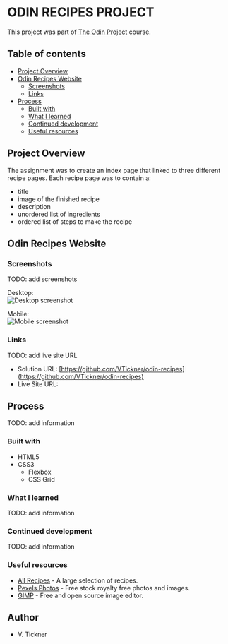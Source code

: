 # ODIN RECIPES PROJECT

This project was part of [The Odin Project](https://www.theodinproject.com) course.

## Table of contents

- [Project Overview](#project-overview)
- [Odin Recipes Website](#odin-recipes-website)
  - [Screenshots](#screenshots)
  - [Links](#links)
- [Process](#process)
  - [Built with](#built-with)
  - [What I learned](#what-i-learned)
  - [Continued development](#continued-development)
  - [Useful resources](#useful-resources)

## Project Overview

The assignment was to create an index page that linked to three different recipe pages. Each recipe page was to contain a:

- title
- image of the finished recipe
- description
- unordered list of ingredients
- ordered list of steps to make the recipe

## Odin Recipes Website

### Screenshots

TODO: add screenshots

Desktop:  
![Desktop screenshot]()

Mobile:  
![Mobile screenshot]()

### Links

TODO: add live site URL

- Solution URL: [https://github.com/VTickner/odin-recipes](https://github.com/VTickner/odin-recipes)
- Live Site URL: []()

## Process

TODO: add information

### Built with

- HTML5
- CSS3
  - Flexbox
  - CSS Grid

### What I learned

TODO: add information

### Continued development

TODO: add information

### Useful resources

- [All Recipes](https://www.allrecipes.com/) - A large selection of recipes.
- [Pexels Photos](https://www.pexels.com/) - Free stock royalty free photos and images.
- [GIMP](https://www.gimp.org/) - Free and open source image editor.

## Author

- V. Tickner
